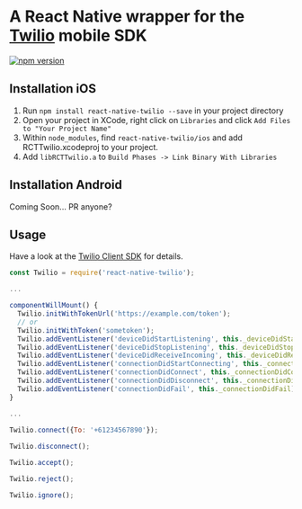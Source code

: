 # A React Native wrapper for the [Twilio](https://www.twilio.com) mobile SDK

[![npm version](https://badge.fury.io/js/react-native-twilio.svg)](https://badge.fury.io/js/react-native-twilio)

## Installation iOS

1. Run `npm install react-native-twilio --save` in your project directory
1. Open your project in XCode, right click on `Libraries` and click `Add Files to "Your Project Name"`
1. Within `node_modules`, find `react-native-twilio/ios` and add RCTTwilio.xcodeproj to your project.
1. Add `libRCTTwilio.a` to `Build Phases -> Link Binary With Libraries`

## Installation Android

Coming Soon... PR anyone?

## Usage

Have a look at the [Twilio Client SDK](https://www.twilio.com/docs/api/client) for details.

``` javascript
const Twilio = require('react-native-twilio');

...

componentWillMount() {
  Twilio.initWithTokenUrl('https://example.com/token');
  // or 
  Twilio.initWithToken('sometoken');
  Twilio.addEventListener('deviceDidStartListening', this._deviceDidStartListening);
  Twilio.addEventListener('deviceDidStopListening', this._deviceDidStopListening);
  Twilio.addEventListener('deviceDidReceiveIncoming', this._deviceDidReceiveIncoming);
  Twilio.addEventListener('connectionDidStartConnecting', this._connectionDidStartConnecting);
  Twilio.addEventListener('connectionDidConnect', this._connectionDidConnect);
  Twilio.addEventListener('connectionDidDisconnect', this._connectionDidDisconnect);
  Twilio.addEventListener('connectionDidFail', this._connectionDidFail);
}

...

Twilio.connect({To: '+61234567890'});
  
Twilio.disconnect();

Twilio.accept();

Twilio.reject();

Twilio.ignore();
```